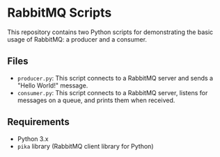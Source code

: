 # RabbitMQ Scripts

This repository contains two Python scripts for demonstrating the basic usage of RabbitMQ: a producer and a consumer.

## Files

- `producer.py`: This script connects to a RabbitMQ server and sends a "Hello World!" message.
- `consumer.py`: This script connects to a RabbitMQ server, listens for messages on a queue, and prints them when received.

## Requirements

- Python 3.x
- `pika` library (RabbitMQ client library for Python)
